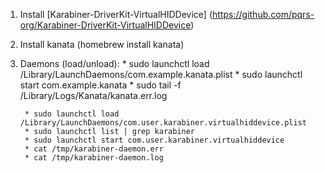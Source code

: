 1. Install [Karabiner-DriverKit-VirtualHIDDevice] (https://github.com/pqrs-org/Karabiner-DriverKit-VirtualHIDDevice)
2. Install kanata (homebrew install kanata)
3. Daemons (load/unload):
        * sudo launchctl load /Library/LaunchDaemons/com.example.kanata.plist
        * sudo launchctl start com.example.kanata
        * sudo tail -f /Library/Logs/Kanata/kanata.err.log

        * sudo launchctl load /Library/LaunchDaemons/com.user.karabiner.virtualhiddevice.plist
        * sudo launchctl list | grep karabiner
        * sudo launchctl start com.user.karabiner.virtualhiddevice
        * cat /tmp/karabiner-daemon.err
        * cat /tmp/karabiner-daemon.log

